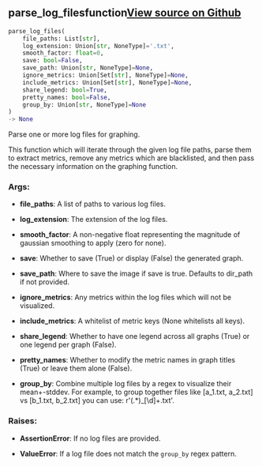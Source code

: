 ## parse_log_files<span class="tag">function</span><a class="sourcelink" href=https://github.com/fastestimator/fastestimator/blob/r1.2/fastestimator/summary/logs/log_parse.py/#L83-L136>View source on Github</a>
```python
parse_log_files(
	file_paths: List[str],
	log_extension: Union[str, NoneType]='.txt',
	smooth_factor: float=0,
	save: bool=False,
	save_path: Union[str, NoneType]=None,
	ignore_metrics: Union[Set[str], NoneType]=None,
	include_metrics: Union[Set[str], NoneType]=None,
	share_legend: bool=True,
	pretty_names: bool=False,
	group_by: Union[str, NoneType]=None
)
-> None
```
Parse one or more log files for graphing.

This function which will iterate through the given log file paths, parse them to extract metrics, remove any
metrics which are blacklisted, and then pass the necessary information on the graphing function.


<h3>Args:</h3>


* **file_paths**: A list of paths to various log files.

* **log_extension**: The extension of the log files.

* **smooth_factor**: A non-negative float representing the magnitude of gaussian smoothing to apply (zero for none).

* **save**: Whether to save (True) or display (False) the generated graph.

* **save_path**: Where to save the image if save is true. Defaults to dir_path if not provided.

* **ignore_metrics**: Any metrics within the log files which will not be visualized.

* **include_metrics**: A whitelist of metric keys (None whitelists all keys).

* **share_legend**: Whether to have one legend across all graphs (True) or one legend per graph (False).

* **pretty_names**: Whether to modify the metric names in graph titles (True) or leave them alone (False).

* **group_by**: Combine multiple log files by a regex to visualize their mean+-stddev. For example, to group together files like [a_1.txt, a_2.txt] vs [b_1.txt, b_2.txt] you can use: r'(.*)_[\d]+\.txt'. 

<h3>Raises:</h3>


* **AssertionError**: If no log files are provided.

* **ValueError**: If a log file does not match the `group_by` regex pattern.

